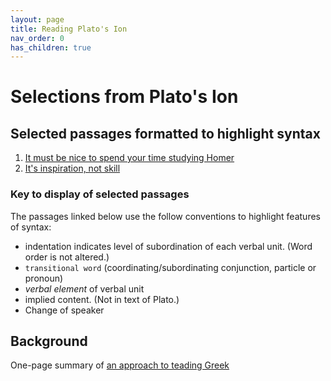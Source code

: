```yaml
---
layout: page
title: Reading Plato's Ion
nav_order: 0
has_children: true
---
```


<link rel="stylesheet" type="text/css" href="./css/syntaxhl.css" />


# Selections from Plato's Ion


## Selected passages formatted to highlight syntax

1.  [It must be nice to spend your time studying Homer](./r1/)
2. [It's inspiration, not skill](./r2/)


### Key to display of selected passages

The passages linked below use the follow conventions to highlight features of syntax:


- indentation indicates level of subordination of each verbal unit. (Word order is not altered.)
- `transitional word` (coordinating/subordinating conjunction, particle or pronoun)
- *verbal element* of verbal unit
- <span class="suppl">implied content</span>. (Not in text of Plato.)
- <span class="speaker">Change of speaker</span>



## Background

One-page summary of [an approach to teading Greek](./greek/)

